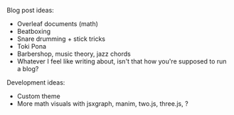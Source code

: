 Blog post ideas:
* Overleaf documents (math)
* Beatboxing
* Snare drumming + stick tricks
* Toki Pona
* Barbershop, music theory, jazz chords
* Whatever I feel like writing about, isn't that how you're supposed to run a blog?

Development ideas:
* Custom theme
* More math visuals with jsxgraph, manim, two.js, three.js, ?
